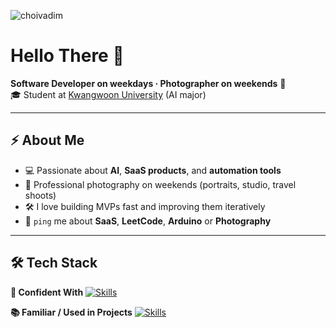 
<p align="left">
  <img src="https://komarev.com/ghpvc/?username=choivadim&label=Profile%20views&color=0e75b6&style=flat" alt="choivadim" />
</p>

# Hello There 👋

**Software Developer on weekdays · Photographer on weekends** 📆  
🎓 Student at [Kwangwoon University](https://www.kw.ac.kr/ko/index.jsp) (AI major)

---

## ⚡ About Me
- 💻 Passionate about **AI**, **SaaS products**, and **automation tools**
- 📸 Professional photography on weekends (portraits, studio, travel shoots)
- 🛠 I love building MVPs fast and improving them iteratively
- 💬 `ping` me about **SaaS**, **LeetCode**, **Arduino** or **Photography**

---

## 🛠 Tech Stack

**💪 Confident With**
[![Skills](https://skillicons.dev/icons?i=py,fastapi,flask,js,html,css,react,tailwind,postgres,sqlite,git,docker,nginx,aws,linux,bash,opencv,figma,photoshop&perline=8)](https://skillicons.dev)

**📚 Familiar / Used in Projects**
[![Skills](https://skillicons.dev/icons?i=sass,java,spring,redis,gcp,postman,githubactions,c,cpp,regex,latex,arduino,raspberrypi&perline=8)](https://skillicons.dev)